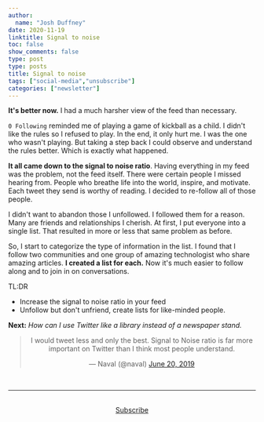 ```yaml
---
author:
  name: "Josh Duffney"
date: 2020-11-19
linktitle: Signal to noise
toc: false
show_comments: false
type: post
type: posts
title: Signal to noise
tags: ["social-media","unsubscribe"]
categories: ["newsletter"]
---
```


**It's better now.** I had a much harsher view of the feed than necessary. 

`0 Following` reminded me of playing a game of kickball as a child. I didn't like the rules so I refused to play. In the end, it only hurt me. I was the one
who wasn't playing. But taking a step back I could observe and understand the rules better. Which is exactly what happened.


**It all came down to the signal to noise ratio**. Having everything in my feed was the problem, not the feed itself. There were certain people I missed hearing from. People who breathe life into the world, inspire, and motivate.
Each tweet they send is worthy of reading. I decided to re-follow all of those people.

I didn't want to abandon those I unfollowed. I followed them for a reason. Many are friends and relationships I cherish. At first, I put everyone into a single list. That resulted in more or less that same problem as before. 

So, I start to categorize the type of information in the list. I found that I follow two communities and one group of amazing technologist who share amazing articles. **I created a list for each.** Now it's much easier to follow along and to join in on conversations. 

TL:DR

- Increase the signal to noise ratio in your feed
- Unfollow but don't unfriend, create lists for like-minded people.

**Next:** _How can I use Twitter like a library instead of a newspaper stand._


<div align="center">
<blockquote class="twitter-tweet"><p lang="en" dir="ltr">I would tweet less and only the best. Signal to Noise ratio is far more important on Twitter than I think most people understand.</p>&mdash; Naval (@naval) <a href="https://twitter.com/naval/status/1141517022754291712?ref_src=twsrc%5Etfw">June 20, 2019</a></blockquote> <script async src="https://platform.twitter.com/widgets.js" charset="utf-8"></script>
</div>

<br>

---

<br>

<div align="center">
<a href="https://share.mailbrew.com/joshduffney/the-duffney-digest-YkdkmVElQDAP">Subscribe</a>
</div>

<br>